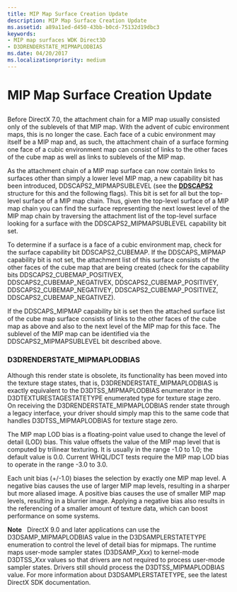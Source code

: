 ```yaml
---
title: MIP Map Surface Creation Update
description: MIP Map Surface Creation Update
ms.assetid: a89a11ed-d450-43bb-b0cd-75132d19dbc3
keywords:
- MIP map surfaces WDK Direct3D
- D3DRENDERSTATE_MIPMAPLODBIAS
ms.date: 04/20/2017
ms.localizationpriority: medium
---
```


# MIP Map Surface Creation Update


## <span id="ddk_mip_map_surface_creation_update_gg"></span><span id="DDK_MIP_MAP_SURFACE_CREATION_UPDATE_GG"></span>


Before DirectX 7.0, the attachment chain for a MIP map usually consisted only of the sublevels of that MIP map. With the advent of cubic environment maps, this is no longer the case. Each face of a cubic environment may itself be a MIP map and, as such, the attachment chain of a surface forming one face of a cubic environment map can consist of links to the other faces of the cube map as well as links to sublevels of the MIP map.

As the attachment chain of a MIP map surface can now contain links to surfaces other than simply a lower level MIP map, a new capability bit has been introduced, DDSCAPS2\_MIPMAPSUBLEVEL (see the [**DDSCAPS2**](/previous-versions/windows/hardware/drivers/ff550292(v=vs.85)) structure for this and the following flags). This bit is set for all but the top-level surface of a MIP map chain. Thus, given the top-level surface of a MIP map chain you can find the surface representing the next lowest level of the MIP map chain by traversing the attachment list of the top-level surface looking for a surface with the DDSCAPS2\_MIPMAPSUBLEVEL capability bit set.

To determine if a surface is a face of a cubic environment map, check for the surface capability bit DDSCAPS2\_CUBEMAP. If the DDSCAPS\_MIPMAP capability bit is not set, the attachment list of this surface consists of the other faces of the cube map that are being created (check for the capability bits DDSCAPS2\_CUBEMAP\_POSITIVEX, DDSCAPS2\_CUBEMAP\_NEGATIVEX, DDSCAPS2\_CUBEMAP\_POSITIVEY, DDSCAPS2\_CUBEMAP\_NEGATIVEY, DDSCAPS2\_CUBEMAP\_POSITIVEZ, DDSCAPS2\_CUBEMAP\_NEGATIVEZ).

If the DDSCAPS\_MIPMAP capability bit is set then the attached surface list of the cube map surface consists of links to the other faces of the cube map as above and also to the next level of the MIP map for this face. The sublevel of the MIP map can be identified via the DDSCAPS2\_MIPMAPSUBLEVEL bit described above.

### <span id="d3drenderstate_mipmaplodbias"></span><span id="D3DRENDERSTATE_MIPMAPLODBIAS"></span>D3DRENDERSTATE\_MIPMAPLODBIAS

Although this render state is obsolete, its functionality has been moved into the texture stage states, that is, D3DRENDERSTATE\_MIPMAPLODBIAS is exactly equivalent to the D3DTSS\_MIPMAPLODBIAS enumerator in the D3DTEXTURESTAGESTATETYPE enumerated type for texture stage zero. On receiving the D3DRENDERSTATE\_MIPMAPLODBIAS render state through a legacy interface, your driver should simply map this to the same code that handles D3DTSS\_MIPMAPLODBIAS for texture stage zero.

The MIP map LOD bias is a floating-point value used to change the level of detail (LOD) bias. This value offsets the value of the MIP map level that is computed by trilinear texturing. It is usually in the range -1.0 to 1.0; the default value is 0.0. Current WHQL/DCT tests require the MIP map LOD bias to operate in the range -3.0 to 3.0.

Each unit bias (+/-1.0) biases the selection by exactly one MIP map level. A negative bias causes the use of larger MIP map levels, resulting in a sharper but more aliased image. A positive bias causes the use of smaller MIP map levels, resulting in a blurrier image. Applying a negative bias also results in the referencing of a smaller amount of texture data, which can boost performance on some systems.

**Note**   DirectX 9.0 and later applications can use the D3DSAMP\_MIPMAPLODBIAS value in the D3DSAMPLERSTATETYPE enumeration to control the level of detail bias for mipmaps. The runtime maps user-mode sampler states (D3DSAMP\_*Xxx*) to kernel-mode D3DTSS\_*Xxx* values so that drivers are not required to process user-mode sampler states. Drivers still should process the D3DTSS\_MIPMAPLODBIAS value. For more information about D3DSAMPLERSTATETYPE, see the latest DirectX SDK documentation.

 

 

